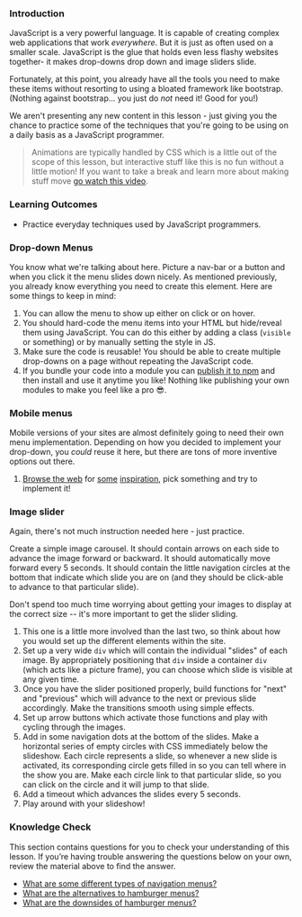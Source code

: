### Introduction
JavaScript is a very powerful language. It is capable of creating complex web applications that work _everywhere_. But it is just as often used on a smaller scale. JavaScript is the glue that holds even less flashy websites together- it makes drop-downs drop down and image sliders slide.  

Fortunately, at this point, you already have all the tools you need to make these items without resorting to using a bloated framework like bootstrap. (Nothing against bootstrap... you just do _not_ need it! Good for you!)

We aren't presenting any new content in this lesson - just giving you the chance to practice some of the techniques that you're going to be using on a daily basis as a JavaScript programmer.

> Animations are typically handled by CSS which is a little out of the scope of this lesson, but interactive stuff like this is no fun without a little motion! If you want to take a break and learn more about making stuff move [go watch this video](https://www.youtube.com/watch?v=8kK-cA99SA0).

### Learning Outcomes

- Practice everyday techniques used by JavaScript programmers.

### Drop-down Menus

You know what we're talking about here. Picture a nav-bar or a button and when you click it the menu slides down nicely. As mentioned previously, you already know everything you need to create this element. Here are some things to keep in mind:

1. You can allow the menu to show up either on click or on hover.
2. You should hard-code the menu items into your HTML but hide/reveal them using JavaScript. You can do this either by adding a class (`visible` or something) or by manually setting the style in JS.
3. Make sure the code is reusable! You should be able to create multiple drop-downs on a page without repeating the JavaScript code.
4. If you bundle your code into a module you can [publish it to npm](https://docs.npmjs.com/getting-started/publishing-npm-packages) and then install and use it anytime you like! Nothing like publishing your own modules to make you feel like a pro 😎.

### Mobile menus

Mobile versions of your sites are almost definitely going to need their own menu implementation. Depending on how you decided to implement your drop-down, you _could_ reuse it here, but there are tons of more inventive options out there.

1. [Browse the web](https://dribbble.com/search?q=mobile+menu) for [some](https://uxplanet.org/top-8-mobile-navigation-menu-design-for-your-inspiration-8a2d925bffc0) [inspiration](https://marvelapp.com/blog/hamburger-menu-alternatives-mobile-navigation/), pick something and try to implement it!

### Image slider

Again, there's not much instruction needed here - just practice.  

Create a simple image carousel. It should contain arrows on each side to advance the image forward or backward. It should automatically move forward every 5 seconds. It should contain the little navigation circles at the bottom that indicate which slide you are on (and they should be click-able to advance to that particular slide).

Don't spend too much time worrying about getting your images to display at the correct size -- it's more important to get the slider sliding.

1. This one is a little more involved than the last two, so think about how you would set up the different elements within the site.  
2. Set up a very wide `div` which will contain the individual "slides" of each image. By appropriately positioning that `div` inside a container `div` (which acts like a picture frame), you can choose which slide is visible at any given time.
3. Once you have the slider positioned properly, build functions for "next" and "previous" which will advance to the next or previous slide accordingly. Make the transitions smooth using simple effects.
4. Set up arrow buttons which activate those functions and play with cycling through the images.
5. Add in some navigation dots at the bottom of the slides. Make a horizontal series of empty circles with CSS immediately below the slideshow. Each circle represents a slide, so whenever a new slide is activated, its corresponding circle gets filled in so you can tell where in the show you are. Make each circle link to that particular slide, so you can click on the circle and it will jump to that slide.
6. Add a timeout which advances the slides every 5 seconds.
7. Play around with your slideshow!

### Knowledge Check

This section contains questions for you to check your understanding of this lesson. If you’re having trouble answering the questions below on your own, review the material above to find the answer.

- <a class="knowledge-check-link" href="https://uxplanet.org/top-8-mobile-navigation-menu-design-for-your-inspiration-8a2d925bffc0">What are some different types of navigation menus?</a>
- <a class="knowledge-check-link" href="https://marvelapp.com/blog/hamburger-menu-alternatives-mobile-navigation/">What are the alternatives to hamburger menus?</a>
- <a class="knowledge-check-link" href="https://marvelapp.com/blog/hamburger-menu-alternatives-mobile-navigation/">What are the downsides of hamburger menus?</a>